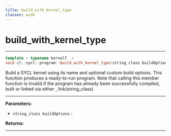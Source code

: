 ```yaml
---
title: build_with_kernel_type
classes: wide
---
```

# build_with_kernel_type

---

```cpp
template < typename kernelT  >
void cl::sycl::program::build_with_kernel_type(string_class buildOptions="")
```


Build a SYCL kernel using its name and optional custom build options. This function produces a ready-to-run program. Note that calling this member function is invalid if the program has already been successfully compiled, built or linked via either , link(string_class)


---
**Parameters:**

 - `string_class buildOptions`
: 

**Returns:** 

---
